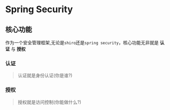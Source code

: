 # Spring Security

## 核心功能

作为一个安全管理框架,无论是`shiro`还是`spring security`，核心功能无非就是 **认证** 与 **授权**

### 认证
> 认证就是身份认证(你是谁?)


### 授权
> 授权就是访问控制(你能做什么?)
